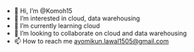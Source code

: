 - 👋 Hi, I’m @Komoh15
- 👀 I’m interested in cloud, data warehousing 
- 🌱 I’m currently learning cloud
- 💞️ I’m looking to collaborate on cloud and data warehousing 
- 📫 How to reach me ayomikun.lawal1505@gmail.com

<!---
Komoh15/Komoh15 is a ✨ special ✨ repository because its `README.md` (this file) appears on your GitHub profile.
You can click the Preview link to take a look at your changes.
--->
